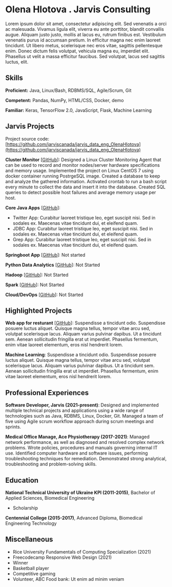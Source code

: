 # Olena Hlotova . Jarvis Consulting

Lorem ipsum dolor sit amet, consectetur adipiscing elit. Sed venenatis a orci ac malesuada. Vivamus ligula elit, viverra eu ante porttitor, blandit convallis augue. Aliquam justo justo, mollis at lacus eu, rutrum finibus est. Vestibulum venenatis purus id accumsan pretium. In efficitur magna nec enim laoreet tincidunt. Ut libero metus, scelerisque nec eros vitae, sagittis pellentesque enim. Donec dictum felis volutpat, vehicula magna eu, imperdiet elit. Phasellus ut velit a massa efficitur faucibus. Sed volutpat, lacus sed sagittis luctus, elit.

## Skills

**Proficient:** Java, Linux/Bash, RDBMS/SQL, Agile/Scrum, Git

**Competent:** Pandas, NumPy, HTML/CSS, Docker, demo

**Familiar:** Keras, TensorFlow 2.0, JavaScript, Flask, Machine Learning

## Jarvis Projects

Project source code: [https://github.com/jarviscanada/jarvis_data_eng_OlenaHlotova](https://github.com/jarviscanada/jarvis_data_eng_OlenaHlotova)


**Cluster Monitor** [[GitHub](https://github.com/jarviscanada/jarvis_data_eng_OlenaHlotova/tree/master/linux_sql)]: Designed a Linux Cluster Monitoring Agent that can be used to record and monitor nodes/server hardware specifications and memory usage. Implemented the project on Linux CentOS 7 using docker container running PostrgeSQL image. Created a database to keep and analyze the gathered information. Activated crontab to run a bash script every minute to collect the data and insert it into the database. Created SQL queries to detect possible host failures and average memory usage per host.

**Core Java Apps** [[GitHub](https://github.com/jarviscanada/jarvis_data_eng_OlenaHlotova/tree/master/core_java)]:
      
  - Twitter App: Curabitur laoreet tristique leo, eget suscipit nisi. Sed in sodales ex. Maecenas vitae tincidunt dui, et eleifend quam.
  - JDBC App: Curabitur laoreet tristique leo, eget suscipit nisi. Sed in sodales ex. Maecenas vitae tincidunt dui, et eleifend quam.
  - Grep App: Curabitur laoreet tristique leo, eget suscipit nisi. Sed in sodales ex. Maecenas vitae tincidunt dui, et eleifend quam.

**Springboot App** [[GitHub](https://github.com/jarviscanada/jarvis_data_eng_OlenaHlotova/tree/master/springboot)]: Not started

**Python Data Analytics** [[GitHub](https://github.com/jarviscanada/jarvis_data_eng_OlenaHlotova/tree/master/python_data_anlytics)]: Not Started

**Hadoop** [[GitHub](https://github.com/jarviscanada/jarvis_data_eng_OlenaHlotova/tree/master/hadoop)]: Not Started

**Spark** [[GitHub](https://github.com/jarviscanada/jarvis_data_eng_OlenaHlotova/tree/master/spark)]: Not Started

**Cloud/DevOps** [[GitHub](https://github.com/jarviscanada/jarvis_data_eng_OlenaHlotova/tree/master/cloud_devops)]: Not Started


## Highlighted Projects
**Web app for resturant** [[GitHub](https://github.com/jarviscanada/jarvis_profile_builder)]: Suspendisse a tincidunt odio. Suspendisse posuere luctus aliquet. Quisque magna tellus, tempor vitae arcu sed, volutpat scelerisque lacus. Aliquam varius pulvinar dapibus. Ut a tincidunt sem. Aenean sollicitudin fringilla erat ut imperdiet. Phasellus fermentum, enim vitae laoreet elementum, eros nisl hendrerit lorem.

**Machine Learning**: Suspendisse a tincidunt odio. Suspendisse posuere luctus aliquet. Quisque magna tellus, tempor vitae arcu sed, volutpat scelerisque lacus. Aliquam varius pulvinar dapibus. Ut a tincidunt sem. Aenean sollicitudin fringilla erat ut imperdiet. Phasellus fermentum, enim vitae laoreet elementum, eros nisl hendrerit lorem.


## Professional Experiences

**Software Developer, Jarvis (2021-present)**: Designed and implemented multiple technical projects and applications using a wide range of technologies such as Java, RDBMS, Linux, Docker, Git. Managed a team of five using Agile scrum workflow approach during scrum meetings and sprints.

**Medical Office Manage, Ace Physiotherapy (2017-2021)**: Managed network performance, as well as diagnosed and resolved complex network problems. Wrote policies, procedures and manuals governing internal IT use. Identified computer hardware and software issues, performing troubleshooting techniques for remediation. Demonstrated strong analytical, troubleshooting and problem-solving skills.


## Education
**National Technical University of Ukraine KPI (2011-2015)**, Bachelor of Applied Sciences, Biomedical Engineering
- Scholarship

**Centennial College (2015-2017)**, Advanced Diploma, Biomedical Engineering Technology


## Miscellaneous
- Rice University Fundamentals of Computing Specialization (2021)
- Freecodecamp Responsive Web Design (2021)
- Winner
- Basketball player
- Competitive gaming
- Volunteer, ABC Food bank: Ut enim ad minim veniam